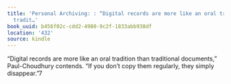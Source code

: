 ```yaml
---
title: 'Personal Archiving: : “Digital records are more like an oral tradition than
  tradit…'
book_uuid: b456f02c-cdd2-4980-9c2f-1833abb938df
location: '432'
source: kindle
---
```


“Digital records are more like an oral tradition than traditional documents,” Paul-Choudhury contends. “If you don’t copy them regularly, they simply disappear.”7